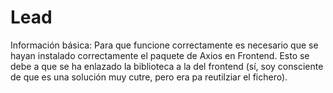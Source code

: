 # Lead   

Información básica: 
Para que funcione correctamente es necesario que se hayan instalado correctamente el paquete de Axios en Frontend. Esto se debe a que se ha enlazado la biblioteca a la del frontend (sí, soy consciente de que es una solución muy cutre, pero era pa reutilziar el fichero). 


